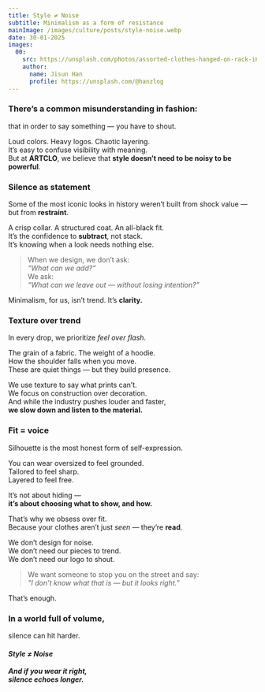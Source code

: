 ```yaml
---
title: Style ≠ Noise
subtitle: Minimalism as a form of resistance
mainImage: /images/culture/posts/style-noise.webp
date: 30-01-2025
images:
  00:
    src: https://unsplash.com/photos/assorted-clothes-hanged-on-rack-iKF5W3VrOKU
    author:
      name: Jisun Han
      profile: https://unsplash.com/@hanzlog
---
```


### There’s a common misunderstanding in fashion:

that in order to say something — you have to shout.

Loud colors. Heavy logos. Chaotic layering.  
It’s easy to confuse visibility with meaning.  
But at **ARTCLO**, we believe that **style doesn’t need to be noisy to be
powerful**.

### Silence as statement

Some of the most iconic looks in history weren’t built from shock value — but
from **restraint**.

A crisp collar. A structured coat. An all-black fit.  
It’s the confidence to **subtract**, not stack.  
It’s knowing when a look needs nothing else.

> When we design, we don’t ask:\
> _“What can we add?”_\
> We ask:\
> _“What can we leave out — without losing intention?”_

Minimalism, for us, isn’t trend. It’s **clarity.**

### Texture over trend

In every drop, we prioritize _feel over flash_.

The grain of a fabric. The weight of a hoodie.  
How the shoulder falls when you move.  
These are quiet things — but they build presence.

We use texture to say what prints can’t.  
We focus on construction over decoration.  
And while the industry pushes louder and faster,  
**we slow down and listen to the material.**

### Fit = voice

Silhouette is the most honest form of self-expression.

You can wear oversized to feel grounded.  
Tailored to feel sharp.  
Layered to feel free.

It’s not about hiding —  
**it’s about choosing what to show, and how.**

That’s why we obsess over fit.  
Because your clothes aren’t just _seen_ — they’re **read**.

We don’t design for noise.  
We don’t need our pieces to trend.  
We don’t need our logo to shout.

> We want someone to stop you on the street and say:\
> _"I don’t know what that is — but it looks right."_

That’s enough.

### In a world full of volume,

silence can hit harder.

#### _Style ≠ Noise_

**_And if you wear it right,_**\
_**silence echoes longer.**_
